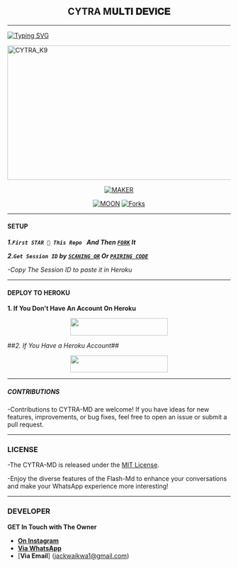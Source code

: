 <h2 align="center"> CYTRA M𝐔𝐋𝐓𝐈 𝐃𝐄𝐕𝐈𝐂𝐄  </h2>
<p align="center">  

***
  
<a href="https://git.io/typing-svg"><img src="https://readme-typing-svg.demolab.com?font=Black+Ops+One&size=50&pause=1000&color=1BAFBAFF&center=true&width=910&height=100&lines=THANKS FOR CHOOSING +CYTRAMD;MULTI+DEVICE+WHATSAPP+BOT;CREATED+BY+CYTRA_K9;RELEASED+22.2.2024" alt="Typing SVG" /></a>
  </p>
    <img alt="CYTRA_K9" width="700" height="303" src="https://i.ibb.co/K9vFy15/IMG-20240414-WA0059.jpg">
<p align="center">
<p align="center">
<a href="https://github.com/Cytrak/CYTRA-MD-BOT"><img title="MAKER" src="https://img.shields.io/badge/FLASH_MD-black?style=for-the-badge&logo=github"></a>
<p/>
<p align="center">
<a href="https://github.com/Cytrak/CYTRA-MD-BOTtab=followers"><imglabel=Followers&style=social"></a>
<a href="https://github.com/Cytrak/CYTRA-MD-BOT"><img title="MOON" src="https://img.shields.io/github/stars/franceking1/Flash-Md?&style=social"></a>
<a href="https://github.com/Cytrak/CYTRA-MD-BOT"><img title="Forks" src="https://img.shields.io/github/forks/franceking1/Flash-Md?style=social"></a>
  
***

#### SETUP 

***1.`First STAR 🌟 This Repo ` And Then [`FORK`](https://github.com/Cytrak/CYTRA-MD-BOT) It***

***2.`Get Session ID` by [`SCANING QR`](https://flash-md-qr.onrender.com) Or [`PAIRING CODE`](https://pair-flaash-a1897ea752f7.herokuapp.com/pair)***

*-Copy The Session ID to paste it in Heroku*

***

#### DEPLOY TO HEROKU 
**1. If You Don't Have An Account On Heroku**
    <br>
<p align="center"><a href="https://signup.heroku.com">
 <img src="https://img.shields.io/badge/Create%20Account%20Now-blue?style=for-the-badge&logo=heroku" width="220" height="38.45"/></a></p>

##*2. If You Have a Heroku Account*##
    <br>
<p align="center"><a href="https://flash-deploy.vercel.app"> <img src="https://img.shields.io/badge/DEPLOY%20NOW-blue?style=for-the-badge&logo=heroku" width="220" height="38.45"/></a></p>


***


##### CONTRIBUTIONS 
-Contributions to CYTRA-MD are welcome! If you have ideas for new features, improvements, or bug fixes, feel free to open an issue or submit a pull request.

***

### LICENSE 
-The CYTRA-MD is released under the [MIT License](https://opensource.org/licenses/MIT).

-Enjoy the diverse features of the Flash-Md  to enhance your conversations and make your WhatsApp experience more interesting!

***
### DEVELOPER
**GET In Touch with The Owner**
- [**On Instagram**](https://instagram.com/Cytra_k9)
- [**Via WhatsApp**](https://wa.me/254715155196)
- [**Via Email**]                             (jackwaikwa1@gmail.com)
